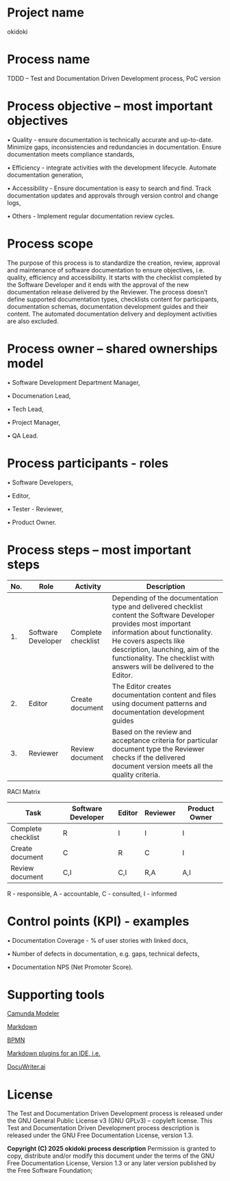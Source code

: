 # Project name

okidoki

# Process name

TDDD – Test and Documentation Driven Development process, PoC version

# Process objective – most important objectives

• Quality - ensure documentation is technically accurate and up-to-date. Minimize gaps, inconsistencies and redundancies in documentation. Ensure documentation meets compliance standards,

• Efficiency - integrate activities with the development lifecycle. Automate documentation generation,

• Accessibility - Ensure documentation is easy to search and find. Track documentation updates and approvals through version control and change logs,

• Others - Implement regular documentation review cycles.

# Process scope

The purpose of this process is to standardize the creation, review, approval and maintenance of software documentation to ensure objectives, i.e. quality, efficiency and accessibility. It starts with   the checklist completed by the Software Developer and it ends with the approval of the new documentation release delivered by the Reviewer. The process doesn’t define supported documentation types, checklists content for participants, documentation schemas, documentation development guides and their content. The automated documentation delivery and deployment activities are also excluded.

# Process owner – shared ownerships model

• Software Development Department Manager,

• Documenation Lead,
    
• Tech Lead,

• Project Manager,

• QA Lead.

# Process participants - roles

• Software Developers,

• Editor,
    
• Tester - Reviewer,

• Product Owner.

# Process steps – most important steps

| No.        | Role                | Activity               |Description |
|------------|---------------------|------------------------|------------|
| 1.         | Software Developer  | Complete checklist |Depending of the documentation type and delivered checklist content the Software Developer provides most important information about functionality. He covers aspects like description, launching, aim of the functionality. The checklist with answers will be delivered to the Editor.  |
| 2.         | Editor              | Create document        |The Editor creates documentation content and files using document patterns and documentation development guides|
| 3.         | Reviewer            | Review document        |Based on the review and acceptance criteria for particular document type the Reviewer checks if the delivered document version meets all the quality criteria.  |

RACI Matrix

| Task               | Software Developer | Editor | Reviewer |Product Owner|
|--------------------|--------------------|--------|----------|-------------|
| Complete checklist |R  |I  |I  |I |
| Create document    |C  |R  |C  |I |
| Review document    |C,I|C,I|R,A|A,I|
R - responsible, A - accountable, C - consulted, I - informed

# Control points (KPI) - examples

• Documentation Coverage  - % of user stories with linked docs,

• Number of defects in documentation, e.g. gaps, technical defects,

• Documentation NPS (Net Promoter Score).

# Supporting tools

[Camunda Modeler](https://camunda.com/download/modeler/)

[Markdown](https://www.markdownguide.org/)

[BPMN](https://www.bpmn.org/)

[Markdown plugins for an IDE, i.e.](https://code.visualstudio.com/docs/languages/markdown)

[DocuWriter.ai](https://www.docuwriter.ai/)

# License 

The Test and Documentation Driven Development process is released under the GNU General Public License v3 (GNU GPLv3) – copyleft license. This Test and Documentation Driven Development process description is released under the GNU Free Documentation License, version 1.3.

__Copyright (C)  2025 okidoki process description__
Permission is granted to copy, distribute and/or modify this document under the terms of the GNU Free Documentation License, Version 1.3 or any later version published by the Free Software Foundation;
